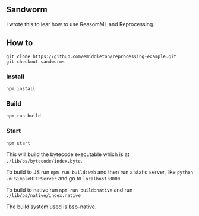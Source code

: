## Sandworm

I wrote this to lear how to use ReasomML and Reprocessing.

## How to

```
git clone https://github.com/emiddleton/reprocessing-example.git
git checkout sandworms
```

### Install

```
npm install
```

### Build

```
npm run build
```

### Start

```
npm start
```

This will build the bytecode executable which is at `./lib/bs/bytecode/index.byte`.

To build to JS run `npm run build:web` and then run a static server, like `python -m SimpleHTTPServer` and go to `localhost:8000`.

To build to native run `npm run build:native` and run `./lib/bs/native/index.native`

The build system used is [bsb-native](https://github.com/bsansouci/bsb-native).
